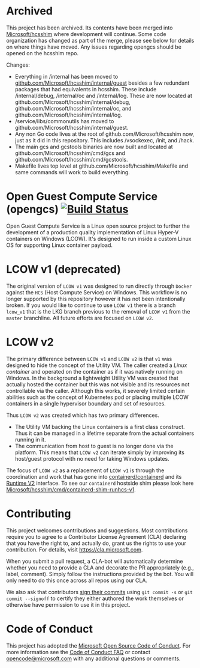 # Archived

This project has been archived. Its contents have been merged into [Microsoft/hcsshim](https://github.com/microsoft/hcsshim) where development will continue. Some code organization has changed as part of the merge, please see below for details on where things have moved. Any issues regarding opengcs should be opened on the hcsshim repo.

Changes:
* Everything in /internal has been moved to [github.com/Microsoft/hcsshim/internal/guest](https://github.com/microsoft/hcsshim/tree/master/internal/guest) besides a few redundant packages that had equivalents in hcsshim. These include /internal/debug, /internal/oc and /internal/log. These are now located at github.com/Microsoft/hcsshim/internal/debug, github.com/Microsoft/hcsshim/internal/oc, and github.com/Microsoft/hcsshim/internal/log.
* /service/libs/commonutils has moved to github.com/Microsoft/hcsshim/internal/guest.
* Any non Go code lives at the root of github.com/Microsoft/hcsshim now, just as it did in this repository. This includes /vsockexec, /init, and /hack.
* The main gcs and gcstools binaries are now built and located at github.com/Microsoft/hcsshim/cmd/gcs and  github.com/Microsoft/hcsshim/cmd/gcstools. 
* Makefile lives top level at github.com/Microsoft/hcsshim/Makefile and same commands will work to build everything.

# Open Guest Compute Service (opengcs) [![Build Status](https://github.com/microsoft/opengcs/actions/workflows/ci.yml/badge.svg)](https://github.com/microsoft/opengcs/actions/workflows/ci.yml)

Open Guest Compute Service is a Linux open source project to further the development of a production quality implementation of Linux Hyper-V containers on Windows (LCOW).  It's designed to run inside a custom Linux OS for supporting Linux container payload.

# LCOW v1 (deprecated)

The original version of `LCOW v1` was designed to run directly through `Docker` against the `HCS` (Host Compute Service) on Windows. This workflow is no longer supported by this repository however it has not been intentionally broken. If you would like to continue to use `LCOW v1` there is a branch `lcow_v1` that is the LKG branch previous to the removal of `LCOW v1` from the `master` branchline. All future efforts are focused on `LCOW v2`.

# LCOW v2

The primary difference between `LCOW v1` and `LCOW v2` is that `v1` was designed to hide the concept of the Utility VM. The caller created a _Linux container_ and operated on the container as if it was natively running on Windows. In the background a lightweight Utility VM was created that actually hosted the container but this was not visible and its resources not controllable via the caller. Although this works, it severely limited certain abilities such as the concept of Kubernetes pod or placing multiple LCOW containers in a single hypervisor boundary and set of resources.

Thus `LCOW v2` was created which has two primary differences.
- The Utility VM backing the Linux containers is a first class construct. Thus it can be managed in a lifetime separate from the actual containers running in it.
- The communication from host to guest is no longer done via the platform. This means that `LCOW v2` can iterate simply by improving its host/guest protocol with no need for taking Windows updates.

The focus of `LCOW v2` as a replacement of `LCOW v1` is through the coordination and work that has gone into [containerd/containerd](https://github.com/containerd/containerd) and its [Runtime V2](https://github.com/containerd/containerd/tree/master/runtime/v2) interface. To see our `containerd` hostside shim please look here [Microsoft/hcsshim/cmd/containerd-shim-runhcs-v1](https://github.com/microsoft/hcsshim/tree/master/cmd/containerd-shim-runhcs-v1).

# Contributing

This project welcomes contributions and suggestions.  Most contributions require you to agree to a
Contributor License Agreement (CLA) declaring that you have the right to, and actually do, grant us
the rights to use your contribution. For details, visit https://cla.microsoft.com.

When you submit a pull request, a CLA-bot will automatically determine whether you need to provide
a CLA and decorate the PR appropriately (e.g., label, comment). Simply follow the instructions
provided by the bot. You will only need to do this once across all repos using our CLA.

We also ask that contributors [sign their commits](https://git-scm.com/docs/git-commit) using `git commit -s` or `git commit --signoff` to certify they either authored the work themselves or otherwise have permission to use it in this project. 

# Code of Conduct

This project has adopted the [Microsoft Open Source Code of Conduct](https://opensource.microsoft.com/codeofconduct/). For more information see the [Code of Conduct FAQ](https://opensource.microsoft.com/codeofconduct/faq/) or contact [opencode@microsoft.com](mailto:opencode@microsoft.com) with any additional questions or comments.
